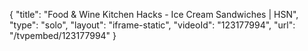 {
    "title": "Food & Wine Kitchen Hacks - Ice Cream Sandwiches | HSN",
    "type": "solo",
    "layout": "iframe-static",
    "videoId": "123177994",
    "url": "\/tvpembed\/123177994"
}